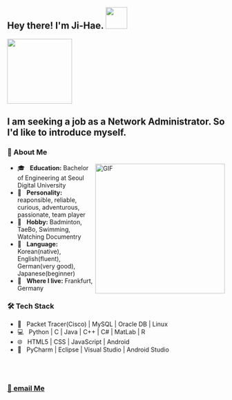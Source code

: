 <h2> Hey there! I'm Ji-Hae. <img src="https://user-images.githubusercontent.com/42025150/96602493-5bb6ed80-12f3-11eb-854d-ff4ee0121e04.gif" width="50"></h2>
<img src="https://user-images.githubusercontent.com/42025150/96595802-586c3380-12ec-11eb-9d4c-a084c5fd0d33.png" width="150">


<h2> I am seeking a job as a Network Administrator. So I'd like to introduce myself.
<h3> 👩‍ About Me </h3>
<img align="right" alt="GIF" src="https://user-images.githubusercontent.com/42025150/96596835-6d959200-12ed-11eb-9941-b5af90c5def5.gif" width="300"/>
  
  
- 🎓 &nbsp; <b>Education:</b> Bachelor of Engineering at Seoul Digital University
- 👀 &nbsp; <b>Personality:</b> reaponsible, reliable, curious, adventurous, passionate, team player
- 🎨 &nbsp; <b>Hobby:</b> Badminton, TaeBo, Swimming, Watching Documentry
- 👄 &nbsp; <b>Language:</b> Korean(native), English(fluent), German(very good), Japanese(beginner)
- 🏡 &nbsp; <b>Where I live:</b> Frankfurt, Germany


<h3>🛠 Tech Stack</h3>

- 🧰 &nbsp; Packet Tracer(Cisco) | MySQL | Oracle DB | Linux
- 💻 &nbsp; Python | C | Java | C++ | C# | MatLab | R 
- 🌐 &nbsp; HTML5 | CSS | JavaScript | Android 
- 🔧 &nbsp; PyCharm | Eclipse | Visual Studio | Android Studio  



<br>


</br>


<h3> <a href="mailto:jihae.rubeque@gmail.com" target="_blank" rel="noopener noreferrer"> 📧 email Me </a>
</p> </h3>
